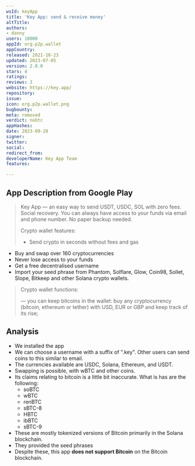 ```yaml
---
wsId: keyApp
title: 'Key App: send & receive money'
altTitle: 
authors:
- danny
users: 10000
appId: org.p2p.wallet
appCountry: 
released: 2021-10-23
updated: 2023-07-05
version: 2.8.0
stars: 4
ratings: 
reviews: 3
website: https://key.app/
repository: 
issue: 
icon: org.p2p.wallet.png
bugbounty: 
meta: removed
verdict: nobtc
appHashes: 
date: 2023-09-28
signer: 
twitter: 
social: 
redirect_from: 
developerName: Key App Team
features: 

---
```


## App Description from Google Play 

> Key App — an easy way to send USDT, USDC, SOL with zero fees.
Social recovery. You can always have access to your funds via email and phone number. No paper backup needed.
>
> Crypto wallet features:
> - Send crypto in seconds without fees and gas
- Buy and swap over 160 cryptocurrencies
- Never lose access to your funds
- Get a free decentralised username
- Import your seed phrase from Phantom, Solflare, Glow, Coin98, Sollet, Slope, Bitkeep and other Solana crypto wallets.
>
> Crypto wallet functions:
>
> — you can keep bitcoins in the wallet: buy any cryptocurrency (bitcoin, ethereum or tether) with USD, EUR or GBP and keep track of its rise;

## Analysis 

- We installed the app 
- We can choose a username with a suffix of ".key". Other users can send coins to this similar to email. 
- The currencies available are USDC, Solana, Ethereum, and USDT. 
- Swapping is possible, with wBTC and other coins. 
- Its claims relating to bitcoin is a little bit inaccurate. What is has are the following:
  - soBTC
  - wBTC
  - renBTC
  - sBTC-8
  - HBTC
  - ibBTC
  - sBTC-9 
- These are mostly tokenized versions of Bitcoin primarily in the Solana blockchain. 
- They provided the seed phrases 
- Despite these, this app **does not support Bitcoin** on the Bitcoin blockchain. 
 
